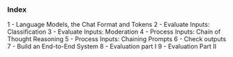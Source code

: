 ### Index
1 - Language Models, the Chat Format and Tokens
2 - Evaluate Inputs: Classification
3 - Evaluate Inputs: Moderation
4 - Process Inputs: Chain of Thought Reasoning
5 - Process Inputs: Chaining Prompts
6 - Check outputs
7 - Build an End-to-End System
8 - Evaluation part I
9 - Evaluation Part II
